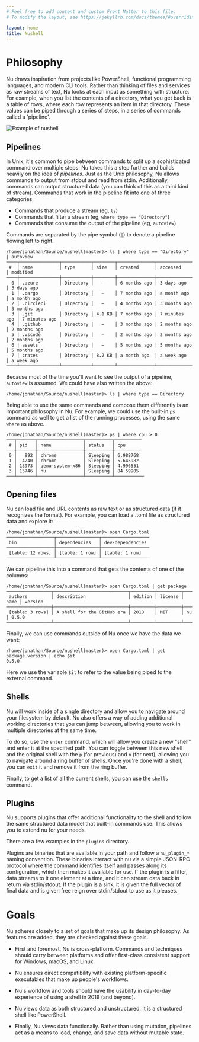 ```yaml
---
# Feel free to add content and custom Front Matter to this file.
# To modify the layout, see https://jekyllrb.com/docs/themes/#overriding-theme-defaults

layout: home
title: Nushell
---
```

# Philosophy

Nu draws inspiration from projects like PowerShell, functional programming languages, and modern CLI tools. Rather than thinking of files and services as raw streams of text, Nu looks at each input as something with structure. For example, when you list the contents of a directory, what you get back is a table of rows, where each row represents an item in that directory. These values can be piped through a series of steps, in a series of commands called a 'pipeline'.

![Example of nushell](https://www.nushell.sh/images/nushell-autocomplete.gif "Example of nushell")

## Pipelines

In Unix, it's common to pipe between commands to split up a sophisticated command over multiple steps. Nu takes this a step further and builds heavily on the idea of _pipelines_. Just as the Unix philosophy, Nu allows commands to output from stdout and read from stdin. Additionally, commands can output structured data (you can think of this as a third kind of stream). Commands that work in the pipeline fit into one of three categories:

* Commands that produce a stream (eg, `ls`)
* Commands that filter a stream (eg, `where type == "Directory"`)
* Commands that consume the output of the pipeline (eg, `autoview`)

Commands are separated by the pipe symbol (`|`) to denote a pipeline flowing left to right.

```shell
/home/jonathan/Source/nushell(master)> ls | where type == "Directory" | autoview
────┬───────────────┬───────────┬────────┬──────────────┬───────────────┬───────────────
 #  │ name          │ type      │ size   │ created      │ accessed      │ modified
────┼───────────────┼───────────┼────────┼──────────────┼───────────────┼───────────────
  0 │ .azure        │ Directory │   —    │ 6 months ago │ 3 days ago    │ 3 days ago
  1 │ .cargo        │ Directory │   —    │ 7 months ago │ a month ago   │ a month ago
  2 │ .circleci     │ Directory │   —    │ 4 months ago │ 3 months ago  │ 3 months ago
  3 │ .git          │ Directory │ 4.1 KB │ 7 months ago │ 7 minutes ago │ 7 minutes ago
  4 │ .github       │ Directory │   —    │ 3 months ago │ 2 months ago  │ 2 months ago
  5 │ .vscode       │ Directory │   —    │ 2 months ago │ 2 months ago  │ 2 months ago
  6 │ assets        │ Directory │   —    │ 5 months ago │ 5 months ago  │ 5 months ago
  7 │ crates        │ Directory │ 8.2 KB │ a month ago  │ a week ago    │ a week ago
────┴───────────────┴───────────┴────────┴──────────────┴───────────────┴───────────────
```

Because most of the time you'll want to see the output of a pipeline, `autoview` is assumed. We could have also written the above:

```
/home/jonathan/Source/nushell(master)> ls | where type == Directory
```

Being able to use the same commands and compose them differently is an important philosophy in Nu. For example, we could use the built-in `ps` command as well to get a list of the running processes, using the same `where` as above.

```shell
/home/jonathan/Source/nushell(master)> ps | where cpu > 0
───┬───────┬─────────────────┬──────────┬──────────
 # │ pid   │ name            │ status   │ cpu
───┼───────┼─────────────────┼──────────┼──────────
 0 │   992 │ chrome          │ Sleeping │ 6.988768
 1 │  4240 │ chrome          │ Sleeping │ 5.645982
 2 │ 13973 │ qemu-system-x86 │ Sleeping │ 4.996551
 3 │ 15746 │ nu              │ Sleeping │ 84.59905
───┴───────┴─────────────────┴──────────┴───────────

```

## Opening files

Nu can load file and URL contents as raw text or as structured data (if it recognizes the format). For example, you can load a .toml file as structured data and explore it:

```
/home/jonathan/Source/nushell(master)> open Cargo.toml
──────────────────┬────────────────┬──────────────────
 bin              │ dependencies   │ dev-dependencies
──────────────────┼────────────────┼──────────────────
 [table: 12 rows] │ [table: 1 row] │ [table: 1 row]
──────────────────┴────────────────┴──────────────────
```

We can pipeline this into a command that gets the contents of one of the columns:

```
/home/jonathan/Source/nushell(master)> open Cargo.toml | get package
─────────────────┬────────────────────────────┬─────────┬─────────┬──────┬─────────
 authors         │ description                │ edition │ license │ name │ version
─────────────────┼────────────────────────────┼─────────┼─────────┼──────┼─────────
 [table: 3 rows] │ A shell for the GitHub era │ 2018    │ MIT     │ nu   │ 0.5.0
─────────────────┴────────────────────────────┴─────────┴─────────┴──────┴─────────
```

Finally, we can use commands outside of Nu once we have the data we want:

```
/home/jonathan/Source/nushell(master)> open Cargo.toml | get package.version | echo $it
0.5.0
```

Here we use the variable `$it` to refer to the value being piped to the external command.

## Shells

Nu will work inside of a single directory and allow you to navigate around your filesystem by default. Nu also offers a way of adding additional working directories that you can jump between, allowing you to work in multiple directories at the same time.

To do so, use the `enter` command, which will allow you create a new "shell" and enter it at the specified path. You can toggle between this new shell and the original shell with the `p` (for previous) and `n` (for next), allowing you to navigate around a ring buffer of shells. Once you're done with a shell, you can `exit` it and remove it from the ring buffer.

Finally, to get a list of all the current shells, you can use the `shells` command.

## Plugins

Nu supports plugins that offer additional functionality to the shell and follow the same structured data model that built-in commands use. This allows you to extend nu for your needs.

There are a few examples in the `plugins` directory.

Plugins are binaries that are available in your path and follow a `nu_plugin_*` naming convention. These binaries interact with nu via a simple JSON-RPC protocol where the command identifies itself and passes along its configuration, which then makes it available for use. If the plugin is a filter, data streams to it one element at a time, and it can stream data back in return via stdin/stdout. If the plugin is a sink, it is given the full vector of final data and is given free reign over stdin/stdout to use as it pleases.

# Goals

Nu adheres closely to a set of goals that make up its design philosophy. As features are added, they are checked against these goals.

* First and foremost, Nu is cross-platform. Commands and techniques should carry between platforms and offer first-class consistent support for Windows, macOS, and Linux.

* Nu ensures direct compatibility with existing platform-specific executables that make up people's workflows.

* Nu's workflow and tools should have the usability in day-to-day experience of using a shell in 2019 (and beyond).

* Nu views data as both structured and unstructured. It is a structured shell like PowerShell.

* Finally, Nu views data functionally. Rather than using mutation, pipelines act as a means to load, change, and save data without mutable state.
